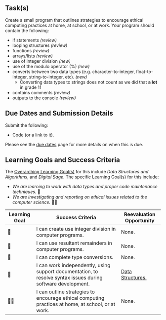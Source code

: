 ## Task(s)

Create a small program that outlines strategies to encourage ethical computing practices at home, at school, or at work. Your program should contain the following:

* if statements _(review)_
* looping structures _(review)_
* functions _(review)_
* arrays/lists _(review)_
* use of integer division _(new)_
* use of the modulo operator (%) _(new)_
* converts between two data types (e.g. character-to-integer, float-to-integer, string-to-integer, etc). _(new)_
  * Converting data types to strings does not count as we did that **a lot** in grade 11
* contains comments _(review)_
* outputs to the console _(review)_

## Due Dates and Submission Details

Submit the following:  
* Code (or a link to it).

Please see the [due dates](./Due-Dates-and-Submission-Details) page for more details on when this is due.

## Learning Goals and Success Criteria

The [Overarching Learning Goal(s)](./images/ICS4U.jpg) for this include _Data Structures and Algorithms_, and _Digital Sage_.
The specific Learning Goal(s) for this include:

  * _We are learning to work with data types and proper code maintenance techniques._ &#x1F4D9;
  * _We are investigating and reporting on ethical issues related to the computer science._ &#x1F4D7;&#x1F4D7;

| Learning Goal | Success Criteria  | Reevaluation Opportunity |
| ------------- | ----------------- | ------------------------ |
| &#x1F4D9; | I can create use integer division in computer programs. | None. |
| &#x1F4D9; | I can use resultant remainders in computer programs. | None. |
| &#x1F4D9; | I can complete type conversions. | None. |
| &#x1F4D9; | I can work independently, using support documentation, to resolve syntax issues during software development. | [Data Structures.](./Data-Structures) |
| &#x1F4D7;&#x1F4D7; | I can outline strategies to encourage ethical computing practices at home, at school, or at work. | None. |
